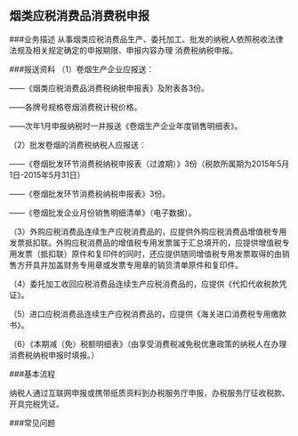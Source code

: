 ## 烟类应税消费品消费税申报

###业务描述
    从事烟类应税消费品生产、委托加工、批发的纳税人依照税收法律法规及相关规定确定的申报期限、申报内容办理
    消费税纳税申报。


###报送资料
 （1）卷烟生产企业应报送：

——《烟类应税消费品消费税纳税申报表》及附表各3份。

——各牌号规格卷烟消费税计税价格。

——次年1月申报纳税时一并报送《卷烟生产企业年度销售明细表》。

（2）批发卷烟的消费税纳税人应报送：

——《卷烟批发环节消费税纳税申报表（过渡期）》3份（税款所属期为2015年5月1日-2015年5月31日）

——《卷烟批发环节消费税纳税申报表》3份。

——《卷烟批发企业月份销售明细清单》（电子数据）。

（3）外购应税消费品连续生产应税消费品的，应提供外购应税消费品增值税专用发票抵扣联。外购应税消费品的增值税专用发票属于汇总填开的，应提供增值税专用发票（抵扣联）原件和复印件的同时，还应提供随同增值税专用发票取得的由销售方开具并加盖财务专用章或发票专用章的销货清单原件和复印件。

（4）委托加工收回应税消费品连续生产应税消费品的，应提供《代扣代收税款凭证》。

（5）进口应税消费品连续生产应税消费品的，应提供《海关进口消费税专用缴款书》。

（6）《本期减（免）税额明细表》（由享受消费税减免税优惠政策的纳税人在办理消费税纳税申报时填报。）



###基本流程

  纳税人通过互联网申报或携带纸质资料到办税服务厅申报，办税服务厅征收税款、开具完税凭证。

###常见问题




